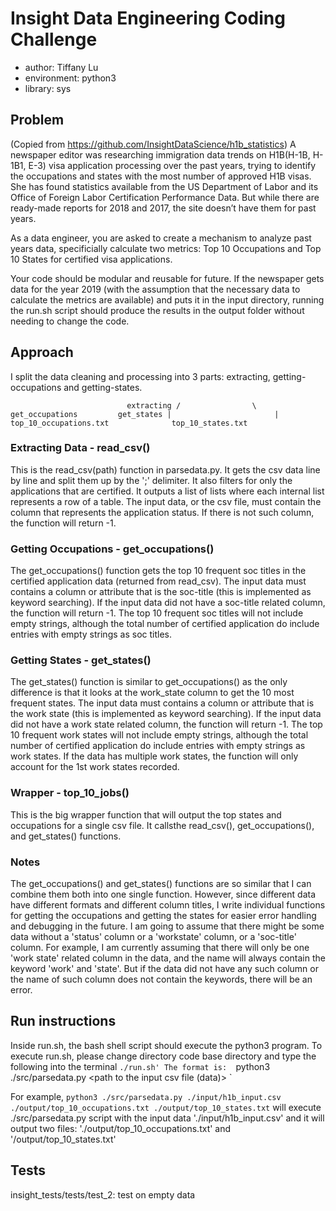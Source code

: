 # Insight Data Engineering Coding Challenge 

* author: Tiffany Lu
* environment: python3
* library: sys

## Problem
(Copied from https://github.com/InsightDataScience/h1b_statistics)
A newspaper editor was researching immigration data trends on H1B(H-1B, H-1B1, E-3) visa application processing over the past years, trying to identify the occupations and states with the most number of approved H1B visas. She has found statistics available from the US Department of Labor and its Office of Foreign Labor Certification Performance Data. But while there are ready-made reports for 2018 and 2017, the site doesn’t have them for past years.

As a data engineer, you are asked to create a mechanism to analyze past years data, specificially calculate two metrics: Top 10 Occupations and Top 10 States for certified visa applications.

Your code should be modular and reusable for future. If the newspaper gets data for the year 2019 (with the assumption that the necessary data to calculate the metrics are available) and puts it in the input directory, running the run.sh script should produce the results in the output folder without needing to change the code.


## Approach
I split the data cleaning and processing into 3 parts: extracting, getting-occupations and getting-states. 

`							extracting
						/       		 \
get_occupations  		get_states
		| 						|
	top_10_occupations.txt  			top_10_states.txt
`


### Extracting Data - read_csv()
This is the read_csv(path) function in parsedata.py. It gets the csv data line by line and split them up by the ';' delimiter. It also filters for only the applications that are certified. It outputs a list of lists where each internal list represents a row of a table. The input data, or the csv file, must contain the column that represents the application status. If there is not such column, the function will return -1. 

### Getting Occupations - get_occupations()
The get_occupations() function gets the top 10 frequent soc titles in the certified application data (returned from read_csv). The input data must contains a column or attribute that is the soc-title (this is implemented as keyword searching). If the input data did not have a soc-title related column, the function will return -1. The top 10 frequent soc titles will not include empty strings, although the total number of certified application do include entries with empty strings as soc titles. 
### Getting States - get_states()
The get_states() function is similar to get_occupations() as the only difference is that it looks at the work_state column to get the 10 most frequent states. The input data must contains a column or attribute that is the work state (this is implemented as keyword searching). If the input data did not have a work state related column, the function will return -1. The top 10 frequent work states will not include empty strings, although the total number of certified application do include entries with empty strings as work states. If the data has multiple work states, the function will only account for the 1st work states recorded. 

### Wrapper - top_10_jobs()
This is the big wrapper function that will output the top states and occupations for a single csv file. It callsthe read_csv(), get_occupations(), and get_states() functions. 

### Notes
The get_occupations() and get_states() functions are so similar that I can combine them both into one single function. However, since different data have different formats and different column titles, I write individual functions for getting the occupations and getting the states for easier error handling and debugging in the future. I am going to assume that there might be some data without a 'status' column or a 'workstate' column, or a 'soc-title' column. For example, I am currently assuming that there will only be one 'work state' related column in the data, and the name will always contain the keyword 'work' and 'state'. But if the data did not have any such column or the name of such column does not contain the keywords, there will be an error.

## Run instructions
Inside run.sh, the bash shell script should execute the python3 program. 
To execute run.sh, please change directory code base directory and type the following into the terminal
`./run.sh'
The format is: 
`python3 ./src/parsedata.py <path to the input csv file (data)> <path to output top-10-occupations file> <path to output top-10-states file>`

For example, 
`python3 ./src/parsedata.py ./input/h1b_input.csv ./output/top_10_occupations.txt ./output/top_10_states.txt`
will execute ./src/parsedata.py script with the input data './input/h1b_input.csv' and it will output two files: './output/top_10_occupations.txt' and '/output/top_10_states.txt'


## Tests
insight_tests/tests/test_2: test on empty data




